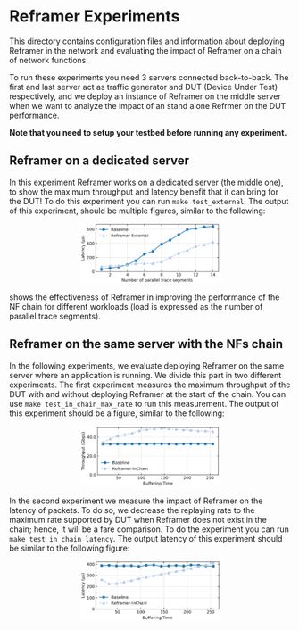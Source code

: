 # Reframer Experiments
This directory contains configuration files and information about deploying Reframer in the network and evaluating the impact of Reframer on a chain of network functions.

To run these experiments you need 3 servers connected back-to-back. The first and last server act as traffic generator and DUT (Device Under Test) respectively, and we deploy an instance of Reframer on the middle server when we want to analyze the impact of an stand alone Refrmer on the DUT performance. 

**Note that you need to setup your testbed before running any experiment.**

## Reframer on a dedicated server
In this experiment Reframer works on a dedicated server (the middle one), to show the maximum throughput and latency benefit that it can bring for the DUT! To do this experiment you can run `make test_external`. The output of this experiment, should be multiple figures, similar to the following:

<p align="center">
<img src="figures/external_throughput.png" width="50%">
</p>

shows the effectiveness of Reframer in improving the performance of the NF chain for different workloads (load is expressed as the number of parallel trace segments).

## Reframer on the same server with the NFs chain

In the following experiments, we evaluate deploying Reframer on the same server where an application is running.
We divide this part in two different experiments. The first experiment measures the maximum throughput of the DUT with and without deploying Reframer at the start of the chain. You can use `make test_in_chain_max_rate` to run this measurement. The output of this experiment should be a figure, similar to the following:

<p align="center">
<img src="figures/InChain_Throughput.png" width="50%">
</p>

In the second experiment we measure the impact of Reframer on the latency of packets. To do so, we decrease the replaying rate to the maximum rate supported by DUT when Reframer does not exist in the chain; hence, it will be a fare comparison. To do the experiment you can run `make test_in_chain_latency`. The output latency of this experiment should be similar to the following figure:

<p align="center">
<img src="figures/InChain_Latency.png" width="50%">
</p>
